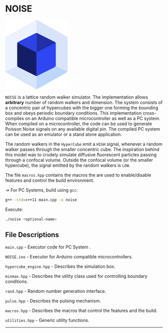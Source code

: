 # NOISE



<img src="https://github.com/yatharthb97/NOISE/blob/master/Resource/logo_transparent.png?raw=true" alt="logo" style="width:200px;"/>



`NOISE` is a lattice random walker simulator. The implementation allows **arbitrary** number of random walkers and dimension. The system consists of a concentric pair of hypercubes with the bigger one forming the bounding box and obeys periodic boundary conditions.  This implementation cross-compiles on an Arduino compatible microcontroller as well as a PC system. When compiled on a microcontroller, the code can be used to generate Poisson Noise signals on any available digital pin. The compiled PC system can be used as an emulator or a stand alone application.

The random walkers in the  `HyperCube` emit a `HIGH` signal, whenever a random walker passes through the smaller concentric cube. The inspiration behind this model was to crudely simulate diffusive fluorescent particles passing through a confocal volume. Outside the confocal volume (or the smaller hypercube), the signal emitted by the random walkers is `LOW`.



The file `macros.hpp` contains the macros the are used to enable/disable features and control the build environment.



→ For PC Systems, build using `gcc`:

```bash
g++ -std=c++11 main.cpp -o noise
```

Execute:

```bash
./noise <optional-name>
```





## File Descriptions

`main.cpp` - Executor code for PC System .

`NOISE.ino` - Executor for Arduino compatible microcontrollers.

`hypercube_engine.hpp` - Describes the simulation box.

`minmax.hpp` - Describes the utility class used for controlling boundary conditions.

`rand.hpp` - Random number generation interface.

`pulse.hpp` - Describes the pulsing mechanism.

`macros.hpp` - Describes the macros that control the features and the build.

`utilities.hpp` - Generic utility functions.





---

